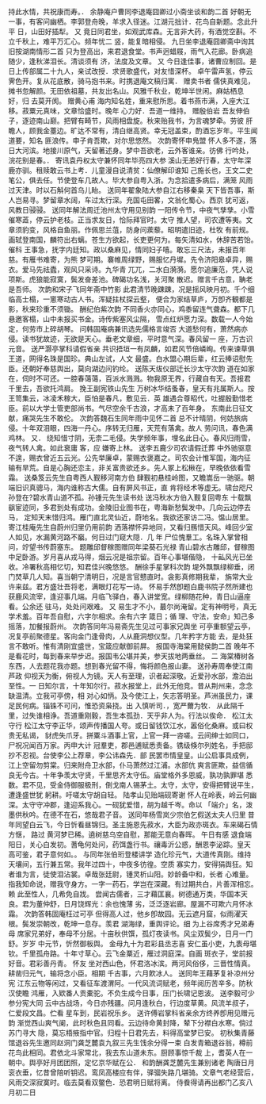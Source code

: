 <!-- { "loadSidebar": true } -->
持此水情，共祝康而寿。．
余静庵户曹同李退庵囧卿过小斋坐谈和韵二首
好朝无一事，有客问幽栖。李郭登舟晚，羊求入径迷。江湖元拙计．花鸟自新题。念此升平
日，山田好插犁。
又
竟日同君坐，如观武库森。无言非大药，有酒觉空斟。不立千秋上，难平万汇心。频年忧二
竖，能复暗相侵。
九日坐李退庵囧卿斋中询其旧按湖南情形二首
只为登高出，来君退食堂。书声迥蜡屐，雨气入花廊。卧病追随少，逢秋涕泪长。清谈须有
济，法度及文章。
又
今日逢佳事，诸曹应制回。是日上传部属二十九人，亲试改授．求贤歌盛代，对友惜深杯。
卓午雷声氢，停云霁色开。复从花底散，骑马抱书来。时携退庵文稿归寓．
赠卖书者
儒侠真难见，摊书忽解颜。无田依祖墓，共友出名山。风雅千秋业，乾坤半世闲。麻姑栖息
好，归
去莫开阂。
赠黄心甫
海内知名姓，重来慰所思。着书燕市满，入座大江移。菽粟元真味，文章恰盛时。晚年
心力好．吾道一维持。
赠殷伯岩
吾友伸伯子，逐迹南山巅。把臂有畸节，风雨相盘旋。秋来贻我书，为言魂梦牵。劳彼
肝瞻人，顾我金薹边。旷达不常有，清白继高贤。幸无冠盖束，酌酒忘岁年。平生闻道要，知名
匪浪传。申子肯吾欺，对尔思悠然。
次韵寄怀申鳬盟
怀人多不遂，落日大河滨。地接川原气，天留著述身。梦中吾欲老，云外客谁亲。彷佛
行吟处，浣花别是春。．
寄讯袁丹权太守兼怀同年毕亮四大参
溪山无恙好行春，太守年深鹿亦驯。租赎敢云书上考．儿童漫自说清贫：仙僚解印谁知
己施长也，王文二史笔公，俱去任。节使登车几故人。毕大参自粤入浙。为念拾遣多病后，满笼
风雨过天津。时以石斛何首乌儿眙。
送同年翟象陆大参自江右移秦臬
天下皆吾事，斯人岂易寻。梦留章水阔，车过太行深。充国屯田畧，文翁化蜀心。西京
犹可返，风教日骎骎。
送同年解法周迁池州太守用见别韵
一阳传令节，中夜气孳孳。小雪催寒蕋，停云护老枝。正当求友日，恰际拜官时。太守
推人望，司农遭等夷。文章须豹变，风格自鱼丽。作佩思兰菹，防身问蒺藜。昭明遣旧迹，杜牧
有前规。画轼登南国，麟符出右螭。苍生方欲起，长吏更何为。每矢清如水，休辞苦若饴。催科
王事急，抚字内廷知。政以桑麻见，情同妇子嘻。敢忘三尺法，未报百年慈。有雁书难寄，为熊
梦可期。褰帷周绿野，赐服忆丹墀。先令济阳皋卓异，赐衣。爱马先祛蠹，观风只采诗。九华青
兀兀，二水白漪漪。愿尔追廉范，凭人说项斯。虎狼能寂寞，鬓发奋差池。碑碣功名浅，关河聚
散迟。赠言千古意，聃老是吾师。
次韵和宋子飞同年斋中竹影
此君清节晚踈踈，况是摇风映月初。千个细临高士榻，一窻寒动古人书。浑疑拄杖探云壑，
便合为家结草庐，万卽齐観都是影，秋来珍重不须锄。
酬纪伯紫次韵
不同香火亦同心，鸡黍留连气聋森。都下几悬邀客榻，山中未报买书金。诗传紫塞风尘隔，
雪点红炉愿力深。数载一人今始定，何劳市上碎胡琴。
问韩固庵病兼讯选先儒格言竣否
大道愁何有，萧然病亦侵。读书犹故迹，无欲是天心。垂老文章细，平时意气深。春风留一
座，万古识元音。
送严灏亭掌科请假省亲
共识捂垣一有凤麟，如君风节倍嶙峋。传来谏草俱王道，网得名珠是国珍。典山左试，人文
最盛。白水盟心期后辈，红云捧诏慰先臣。还朝好奉慈舆出，莫向湖边问钓纶。
送陈天绂仪部迁长沙太守次韵
道在如家在，伺时不可还。一腔春蔼蔼，百派水溅溅。物我原无界，行藏自有天。吾报君
千里去，吾欲托鸿肩。
挽王副宪铁山先生
万树冰华结蚤春，皇天有兆属斯人。按王笥集云，冰凌禾稼大，臣怕是春凡，敷见云．英
雄遇合尊昭代，吐握殷勤惜老臣。前以大学士管吏部尚书。气尽空余千古浪，才高未了百年身。
东南此日征文献，痛哭先生不敢伦。
次韵答魏石生同年雨中见怀二首
总不计晴阴，何妨旅病侵。十年双泪眼，四海一丹心。序转无归雁，天荒有落禽。故人
劳问讯，春色满鸡林。
又．
绕知惜寸阴，无柰二毛侵。失学频年事，埋名此日心。春风归雨雪，夜气转人禽。如此衰庸
客，应
嫌寄上林。
送李五鹿少司农请假迁葬
中外驰驱意不遑，赐衣曾近五云光。公先举廉卓，蒙赐衣褒嘉之。司农会计惟军国，海内征
输有旱荒。自是心胸还恋主，非关富贵欲还乡。先人冢上松楸在，早晚依依看雪霜。
送桑笈云先生自粤西人觐移河南方伯
肆觐初悬桂岭图，又瞻嵩岳一驰驱。朝端旧识真骢马，海内谁称古大儒。自有屏风书正，直
肯将经术等虚无。啸台咫尺孙登在?碧水青山道不孤。孙锺元先生读书处
送冯秋水方伯入觐复回粤东
十载飘飖宦迹同，多君到处有成功。金陵旧业图书在，粤海新愁鬓发中。几向云边停去马，
定知天末惜归鸿。雁门直北灵仙近，蔚地名。我欲还家访二冯。愠山居里。
寄江桂庵先生自蔚州归里仍用前韵
洒落襟怀异地同，又看归鴈惜天风。峰回少室人如见，水漏黄河路不竆。何日过门窥大隠．几
年
尸位愧羣工。名珠入掌曾相问，竚望书传蔚塞东。
题雕邱督稼图赠同年梁葵石光禄
青山碧水古雕邱，督稼图中足卧游。岁月喜从戎马得，烟云况是祖宗留。百年心事堪偕隐，
十畆风光已坐收。冷署秋高相忆切，知君佳兴晚悠悠。
酬徐手星掌科次韵
堤外飘飘绿柳垂，闭门焚草几人知。喜当朝宁清明日，况是言官戆直时。衾影真修期我辈，
旃常大业许来兹。君方盛壮吾将老，满眼灯花写一诗。
怀易手然卽题白鹿书院子然所建也
获鹿风流宰，逢迎事几端。月临飞驿白，春入讲堂宽。绿柳随花种，青日山逼座看。公余还
驻马，处处问艰难。
又
易生才不小，蕞尔尚淹留。定有神明号，真无学术羞。百年吾自慰，六字尔相求。余有六字
箴日；循
理、守法，安命」知己多摇落，加餐报蔚州。
次韵答同年冯易斋先生见过可事家兄舆坐
可亭重额望云亭，况复亭前聚德星。客向金门逢骨肉，人从鹿洞想仪型。几年矜字方能
去，是处狂言不敢听。惟有清刚宜盛世，宝箴应献御前屏。
报国寺海棠用懿侯韵二首
晚年不是看花时，每到春来举步迟。报国韦公堪并美，参天拔地两垂丝。
二
海棠椿树各东西，人去题花我亦题。想到春光留不得，悔将颜色报山妻。
送孙寿周奉使江南芦政
仰视天为衡，俯视人为镜。天人有至理，识者起深敬。近爱孙水部，澹泊出至性。一
日知尔言，十年知尔行。菽水报堂上，此外无他竞。昔从荆州来，念念缺温清。立我可亭傍，相
对心如怲。及今使江上，矢志答明圣。芦洲虽民力，课足民何病。锱铢不可问，惟恐资枭挠。出
入慎听司．，宽严薾为牧．
从此隔千里，过失谁相诤。吾道重刚毅，吾生本孤劲．天乎非人为。行法以俟命．
松江太守行
松江太守李正华，颂声传播国人夸。或日留钱饮江水，嚣俗化桑麻。或曰权贵无私谒，
豺虎失爪牙。拼粟斗酒事上官，上官一拜一咨嗟。云间绅士如同口，尸祝况闻百万家。丙申大计
冠羣吏，郡邑逋赋悉责备。镌级倏尔列姓名，手把邸抄不忍视。台使李公上荐章，李公讳森先．部
民罢市情皇皇。山公启事具成例，江上空留勿剪棠。归来附舟卫水部，仆马萧然过江浦。水部伉
爽言匪欺，益信循良无今古。十年争羡太守贤，千里思齐太守伍。庙堂格外多恩威，孰功孰罪堪
悉数。君不见，受金侍御服极刑，倒戈南人锡茅土。太守，太守，安得把臂说平生，遭逢盛世犹
躬耕。吁嗟太守胡自轻。
陆孝山见贻端砚寄谢
怀人在岭表，岭云何幽深。太守守冲郡，逢迎系我心。一砚犹爱惜，胡为越千岑。命以
「端介」名，泼墨供秋吟。在德不在石，悠哉君子音。
送同年杨雪岚少宗伯乞假送太夫人归里
昔年同望白云飞，今日忻看昼锦归。圣主施恩先菽水，大臣为政亦斑衣。车来碣石情方惬，
路过
黄河梦已稀。遶树慈乌空自慰，那能无意向春晖。
午日有感
退食端阳日，关心白发初。蓍龟何处问，药饵盏行书。禳毒沂公惑，酬恩李泌踪。皇天
高可鉴，君子意何如。。
与同年张伯珩登楼讲学
造化珍元气，大道传真刚。维持天壤间，五行兼五常。我年过四十，中夜多彷徨。空质
寡实力，安得狷舆狂。知者谁为言，徒使泪沾裳。卓哉张廷尉，锺灵析山阳。妙龄备中和，长者
心难量。指我知命说，赠我守身方。一字一药石，学岂在深藏。有过期共白，片善浑相忘。赖
此至性人，几希免自戕。
尝闻古儒者，三才藉匡襄。树德通万类，华国本天良。君为董仲舒，日月饶辉光：余也愧薄
劣，泛泛逐岩廊。屋漏不可欺六月怀冰霜。
次韵答韩固庵枉过可亭
但得高人过，他乡卽故园。无云遮月窟，似雨濯天根。鬓发崇朝改，乾坤一息存。羡君
湖海绿，重舆评论。细
为上谷席秀才兄弟寿母
席家兄弟好，奉母不分居。十亩秋供馔，孤灯夜读书。风尘双鬓少，日月一门舒。岁岁
中元节，忻然御板舆。
金母九十为君彩县丞志喜
安仁虽小吏，九袠母堪钦。千里孤舟路。十年寸草心。云飞金粟近，雁过洞庭深。自画
斑衣子，堂前报好音。君彩善丹青。
怀友
坐对西山色，怀君洛冰滨。两河风俗侈，三晋性情真。耕凿归元气，输将念小臣。相期
千古事，六月飮冰人。
送同年王藉茅复补凉州分宪
江东云物等闲过，又看征车渡渭阿。一代风流词赋老，频年阅历苦辛多。防秋汉使瞻
鸿雁，入欵番人贡橐驼。不负生成今日事，压门长啸记恩波。
送李毅可少参分宪大同
云中古战场，今日亦残疆。问月逢秋白，行边度草黄。风流羊叔子，仁爱段文昌。伫看
星车到，民岩祝乐乡。
送许傅岩掌科省亲余方终养卽用见赠元韵
渐觉西山爽气阑，此时秋色且同看。云边待命黄封降，辇下分襟白水寒。倘过苏门寻大
隐，莫忘梧掖指中官。归程十日君先去，料得高堂梦已安。
初秋集青藤馆退谷先生邀同赵洞门龚芝麓袁九叙三先生饯余分得一束
白发青箱退谷翁，樽前花鸟此相同。君依北斗家常北，我去东山道未东。厨顾事惊千裁
上，耆英人在一朝中。舆亭好月团团照，定忆京华赋在公．
和韵酬龚芝麓先生兼别诸老
陶唐日月衮衣垂，忆昔曾陪听钥迟。鸾凤高楼应有伴，驿骝失路几堪骑。文章气老经营后，
风雨交深寂寞时。临去莫看双鳖色．恐君明日赋将离。
侍飬得请再出都门乙亥八月初二日
